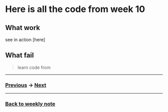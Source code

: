 # Here is all the code from week 10

## What work
see  in action [here]

## What fail

> learn code from []()

---------------------------------------------------
### [Previous]() -> [Next]()  

--------------------------------------------------
### [Back to weekly note](https://github.com/napasornc/c0dew0rd)


